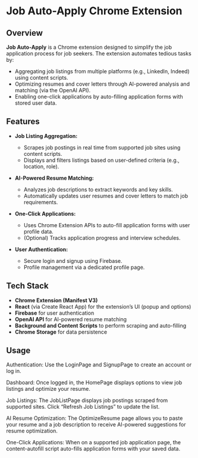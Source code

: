 # Job Auto-Apply Chrome Extension

## Overview

**Job Auto-Apply** is a Chrome extension designed to simplify the job application process for job seekers. The extension automates tedious tasks by:

- Aggregating job listings from multiple platforms (e.g., LinkedIn, Indeed) using content scripts.
- Optimizing resumes and cover letters through AI-powered analysis and matching (via the OpenAI API).
- Enabling one-click applications by auto-filling application forms with stored user data.

## Features

- **Job Listing Aggregation:**  
  - Scrapes job postings in real time from supported job sites using content scripts.
  - Displays and filters listings based on user-defined criteria (e.g., location, role).

- **AI-Powered Resume Matching:**  
  - Analyzes job descriptions to extract keywords and key skills.
  - Automatically updates user resumes and cover letters to match job requirements.

- **One-Click Applications:**  
  - Uses Chrome Extension APIs to auto-fill application forms with user profile data.
  - (Optional) Tracks application progress and interview schedules.

- **User Authentication:**  
  - Secure login and signup using Firebase.
  - Profile management via a dedicated profile page.

## Tech Stack

- **Chrome Extension (Manifest V3)**
- **React** (via Create React App) for the extension’s UI (popup and options)
- **Firebase** for user authentication
- **OpenAI API** for AI-powered resume matching
- **Background and Content Scripts** to perform scraping and auto-filling
- **Chrome Storage** for data persistence

## Usage
Authentication:
Use the LoginPage and SignupPage to create an account or log in.

Dashboard:
Once logged in, the HomePage displays options to view job listings and optimize your resume.

Job Listings:
The JobListPage displays job postings scraped from supported sites. Click “Refresh Job Listings” to update the list.

AI Resume Optimization:
The OptimizeResume page allows you to paste your resume and a job description to receive AI-powered suggestions for resume optimization.

One-Click Applications:
When on a supported job application page, the content-autofill script auto-fills application forms with your saved data.

